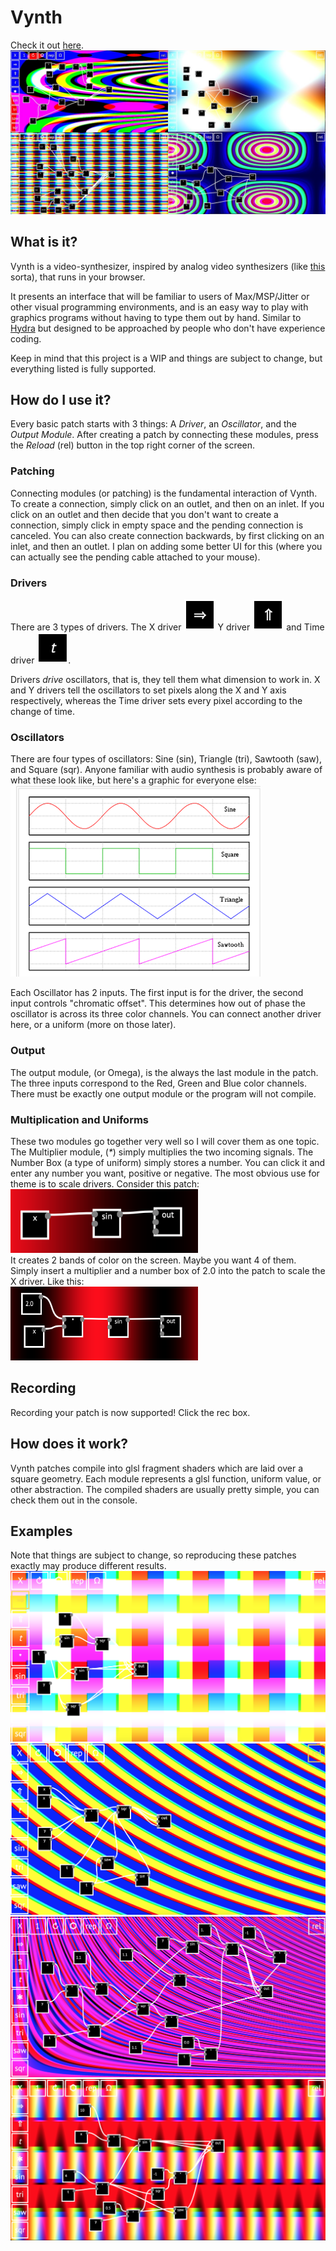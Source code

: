 # Vynth
Check it out [here](https://jdillonh.github.io/Vynth/).  
![collage](https://github.com/jdillonh/Vynth/blob/master/examples/collage.jpg)
## What is it?
Vynth is a video-synthesizer, inspired by analog video synthesizers 
(like [this](https://www.youtube.com/watch?v=5a7Lw08Ps6U) sorta), 
that runs in your browser.

It presents an interface that will be familiar to users of Max/MSP/Jitter or other visual programming 
environments, and is an easy way to play with graphics programs without having to 
type them out by hand. Similar to [Hydra](https://github.com/ojack/hydra) but designed to be approached
by people who don't have experience coding.

Keep in mind that this project is a WIP and things are subject to change, 
but everything listed is fully supported.

## How do I use it?
Every basic patch starts with 3 things: 
A *Driver*, an *Oscillator*, and the *Output Module*.
After creating a patch by connecting these modules,
press the *Reload* (rel) button in the top right corner of the screen.

### Patching
Connecting modules (or patching) is the fundamental interaction of Vynth.
To create a connection, simply click on an outlet, and then on an inlet. 
If you click on an outlet and then decide that you don't want to create a connection, 
simply click in empty space and the pending connection is canceled.
You can also create connection backwards, by first clicking on an inlet, and then an outlet.
I plan on adding some better UI for this 
(where you can actually see the pending cable attached to your mouse).

### Drivers
There are 3 types of drivers.
The X driver
<img src="https://github.com/jdillonh/Vynth/blob/master/examples/xdriver.png" width="50px" height="50px">
Y driver
<img src="https://github.com/jdillonh/Vynth/blob/master/examples/ydriver.png" width="50px" height="50px">
and Time driver
<img src="https://github.com/jdillonh/Vynth/blob/master/examples/timedriver.png" width="50px" height="50px">.

Drivers *drive* oscillators, that is, they tell them what dimension to work in.
X and Y drivers tell the oscillators to set pixels along the X and Y axis respectively, whereas 
the Time driver sets every pixel according to the change of time.

### Oscillators
There are four types of oscillators: Sine (sin), Triangle (tri), Sawtooth (saw), and Square (sqr).
Anyone familiar with audio synthesis is probably aware of what these look like, but here's a graphic 
for everyone else:
![waveshapes](https://github.com/jdillonh/Vynth/blob/master/examples/waveshapes.png)

Each Oscillator has 2 inputs. The first input is for the driver, the second input controls 
"chromatic offset". This determines how out of phase the oscillator is across its three color channels.
You can connect another driver here, or a uniform (more on those later).

### Output
The output module, (or Omega), is the always the last module in the patch. The three inputs 
correspond to the Red, Green and Blue color channels.
There must be exactly one output module or the program will not compile.

### Multiplication and Uniforms
These two modules go together very well so I will cover them as one topic.
The Multiplier module, (*\**) simply multiplies the two incoming signals. The Number Box 
(a type of uniform) simply stores a number. You can click it and enter any number you want, positive 
or negative.
The most obvious use for theme is to scale drivers. Consider this patch:  
<img src="https://github.com/jdillonh/Vynth/blob/master/examples/driverscaling1.png" width="300px" height="102px">  
It creates 2 bands of color on the screen. Maybe you want 4 of them. 
Simply insert a multiplier and a number box of 2.0 into the patch to scale the X driver. Like this:  
<img src="https://github.com/jdillonh/Vynth/blob/master/examples/driverscaling2.png" width="300px" height="118px">  

## Recording
Recording your patch is now supported! Click the rec box.

## How does it work?
Vynth patches compile into glsl fragment shaders which are laid over a square geometry.
Each module represents a glsl function, uniform value, or other abstraction. 
The compiled shaders are usually pretty simple, you can check them out in the console.

## Examples
Note that things are subject to change, so reproducing these patches exactly 
may produce different results.
![screenshot1](https://github.com/jdillonh/Vynth/blob/master/examples/screenshot1.png)
![screenshot2](https://github.com/jdillonh/Vynth/blob/master/examples/screenshot2.png)
![screenshot3](https://github.com/jdillonh/Vynth/blob/master/examples/screenshot3.png)
![screenshot4](https://github.com/jdillonh/Vynth/blob/master/examples/screenshot4.png)


